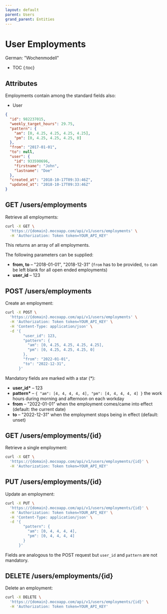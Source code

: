 ```yaml
---
layout: default
parent: Users
grand_parent: Entities
---
```


# User Employments

German: "Wochenmodell"

- TOC
{:toc}

## Attributes

Employments contain among the standard fields also:

- User

```json
{
  "id": 982237015,
  "weekly_target_hours": 29.75,
  "pattern": {
    "am": [0, 4.25, 4.25, 4.25, 4.25],
    "pm": [0, 4.25, 4.25, 4.25, 0]
  },
  "from": "2017-01-01",
  "to": null,
  "user": {
    "id": 933590696,
    "firstname": "John",
    "lastname": "Doe"
  },
  "created_at": "2018-10-17T09:33:46Z",
  "updated_at": "2018-10-17T09:33:46Z"
}
```

## GET /users/employments

Retrieve all employments:

```bash
curl -X GET \
  'https://{domain}.mocoapp.com/api/v1/users/employments' \
  -H 'Authorization: Token token=YOUR_API_KEY'
```

This returns an array of all employments.

The following parameters can be supplied:

- **from, to** – "2018-01-01", "2018-12-31" (`from` has to be provided, `to` can be left blank for all open ended employments)
- **user_id** – 123

## POST /users/employments

Create an employment:

```bash
curl -X POST \
  'https://{domain}.mocoapp.com/api/v1/users/employments' \
  -H 'Authorization: Token token=YOUR_API_KEY' \
  -H 'Content-Type: application/json' \
  -d '{
        "user_id": 123,
        "pattern": {
          "am": [0, 4.25, 4.25, 4.25, 4.25],
          "pm": [0, 4.25, 4.25, 4.25, 0]
        },
        "from": "2022-01-01",
        "to": "2022-12-31",
      }'
```

Mandatory fields are marked with a star (\*):

- **user_id\*** – 123
- **pattern\*** – `{ "am": [4, 4, 4, 4, 4], "pm": [4, 4, 4, 4, 4] }` the work hours during morning and afternoon on each workday
- **from** – "2022-01-01" when the employment comes/came into effect (default: the current date)
- **to** – "2022-12-31" when the employment stops being in effect (default: unset)

## GET /users/employments/{id}

Retrieve a single employment:

```bash
curl -X GET \
  'https://{domain}.mocoapp.com/api/v1/users/employments/{id}' \
  -H 'Authorization: Token token=YOUR_API_KEY'
```

## PUT /users/employments/{id}

Update an employment:

```bash
curl -X PUT \
  'https://{domain}.mocoapp.com/api/v1/users/employments/{id}' \
  -H 'Authorization: Token token=YOUR_API_KEY' \
  -H 'Content-Type: application/json' \
  -d '{
        "pattern": {
          "am": [0, 4, 4, 4, 4],
          "pm": [0, 4, 4, 4, 4]
        }
      }'
```

Fields are analogous to the POST request but `user_id` and `pattern` are not mandatory.

## DELETE /users/employments/{id}

Delete an employment:

```bash
curl -X DELETE \
  'https://{domain}.mocoapp.com/api/v1/users/employments/{id}' \
  -H 'Authorization: Token token=YOUR_API_KEY'
```
